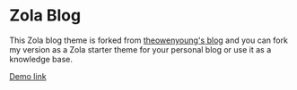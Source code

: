 # Zola Blog

This Zola blog theme is forked from [theowenyoung's blog](https://github.com/theowenyoung/blog) and you can fork my version as a Zola starter theme for your personal blog or use it as a knowledge base.

[Demo link](https://zola-blog.netlify.app/)
